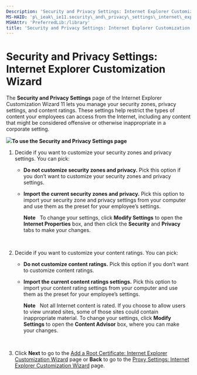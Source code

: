 ```yaml
---
Description: 'Security and Privacy Settings: Internet Explorer Customization Wizard'
MS-HAID: 'p\_ieak\_ie11.security\_and\_privacy\_settings\_internet\_explorer\_customization\_wizard'
MSHAttr: 'PreferredLib:/library'
title: 'Security and Privacy Settings: Internet Explorer Customization Wizard'
---
```


# Security and Privacy Settings: Internet Explorer Customization Wizard


The **Security and Privacy Settings** page of the Internet Explorer Customization Wizard 11 lets you manage your security zones, privacy settings, and content ratings. These settings help restrict the types of content your employees can access from the Internet, including any content that might be considered offensive or otherwise inappropriate in a corporate setting.

![](../common/wedge.gif)**To use the Security and Privacy Settings page**

1.  Decide if you want to customize your security zones and privacy settings. You can pick:

    -   **Do not customize security zones and privacy.** Pick this option if you don’t want to customize your security zones and privacy settings.

    -   **Import the current security zones and privacy.** Pick this option to import your security zone and privacy settings from your computer and use them as the preset for your employee’s settings.

        **Note**  
        To change your settings, click **Modify Settings** to open the **Internet Properties** box, and then click the **Security** and **Privacy** tabs to make your changes.

         

2.  Decide if you want to customize your content ratings. You can pick:

    -   **Do not customize content ratings.** Pick this option if you don’t want to customize content ratings.

    -   **Import the current content ratings settings.** Pick this option to import your content rating settings from your computer and use them as the preset for your employee’s settings.

        **Note**  
        Not all Internet content is rated. If you choose to allow users to view unrated sites, some of those sites could contain inappropriate material. To change your settings, click **Modify Settings** to open the **Content Advisor** box, where you can make your changes.

         

3.  Click **Next** to go to the [Add a Root Certificate: Internet Explorer Customization Wizard](add_a_root_certificate_internet_explorer_customization_wizard.htm) page or **Back** to go to the [Proxy Settings: Internet Explorer Customization Wizard](proxy_settings_internet_explorer_customization_wizard.md) page.

 

 



